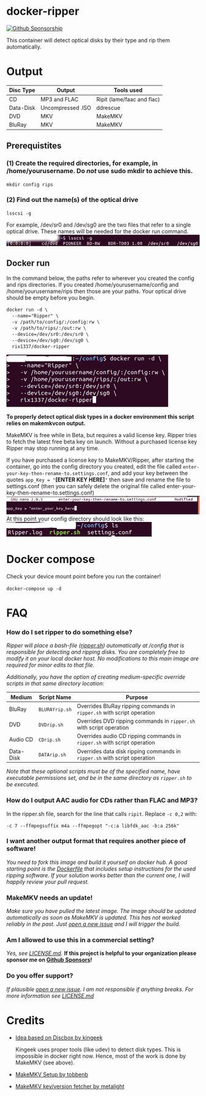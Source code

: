# docker-ripper

[![Github Sponsorship](https://img.shields.io/badge/support-me-red.svg)](https://github.com/users/rix1337/sponsorship)

This container will detect optical disks by their type and rip them automatically.

# Output
Disc Type | Output | Tools used
---|---|---
CD | MP3 and FLAC | Ripit (lame/faac and flac)
Data-Disk | Uncompressed .ISO | ddrescue
DVD | MKV | MakeMKV
BluRay | MKV | MakeMKV

## Prerequistites
### (1) Create the required directories, for example, in /home/yourusername. Do _not_ use sudo mkdir to achieve this. 

```
mkdir config rips
```
### (2) Find out the name(s) of the optical drive
```
lsscsi -g
```
For example, /dev/sr0 and /dev/sg0 are the two files that refer to a single optical drive. These names will be needed for the docker run command.  
![lsscsi -g](https://github.com/emmakat/docker-ripper/blob/emmakat-patch-1/screenshots/lsscsi%20-g.png)

## Docker run
In the command below, the paths refer to wherever you created the config and rips directories. If you created /home/yourusername/config and /home/yourusername/rips then those are your paths. Your optical drive should be empty before you begin.  
```
docker run -d \
  --name="Ripper" \
  -v /path/to/config/:/config:rw \
  -v /path/to/rips/:/out:rw \
  --device=/dev/sr0:/dev/sr0 \
  --device=/dev/sg0:/dev/sg0 \
  rix1337/docker-ripper
  ```
  ![docker run](https://github.com/emmakat/docker-ripper/blob/emmakat-patch-1/screenshots/docker%20run.png)
  
  **To properly detect optical disk types in a docker environment this script relies on makemkvcon output.**

MakeMKV is free while in Beta, but requires a valid license key. Ripper tries to fetch the latest free beta key on launch. Without a purchased license key Ripper may stop running at any time.

If you have purchased a license key to MakeMKV/Ripper, after starting the container, go into the config directory you created, edit the file called `enter-your-key-then-rename-to.settings.conf`, and add your key between the quotes `app_Key = "`**[ENTER KEY HERE]**`"` then save and rename the file to settings.conf (then you can safely delete the original file called enter-your-key-then-rename-to.settings.conf)  
![makemkv license](https://github.com/emmakat/docker-ripper/blob/emmakat-patch-1/screenshots/makemkvkey.png)
At this point your config directory should look like this:  
![config directory](https://github.com/emmakat/docker-ripper/blob/emmakat-patch-1/screenshots/config%20directory.png)


# Docker compose

Check your device mount point before you run the container!

`docker-compose up -d`

# FAQ

### How do I set ripper to do something else?

_Ripper will place a bash-file ([ripper.sh](https://github.com/rix1337/docker-ripper/blob/master/root/ripper/ripper.sh)) automatically at /config that is responsible for detecting and ripping disks. You are completely free to modify it on your local docker host. No modifications to this main image are required for minor edits to that file._

_Additionally, you have the option of creating medium-specific override scripts in that same directory location:_

Medium | Script Name | Purpose
--- | --- | ---
BluRay | `BLURAYrip.sh` | Overrides BluRay ripping commands in `ripper.sh` with script operation
DVD | `DVDrip.sh` | Overrides DVD ripping commands in `ripper.sh` with script operation
Audio CD | `CDrip.sh` | Overrides audio CD ripping commands in `ripper.sh` with script operation
Data-Disk | `DATArip.sh` | Overrides data disk ripping commands in `ripper.sh` with script operation

_Note that these optional scripts must be of the specified name, have executable permissions set, and be in the same directory as `ripper.sh` to be executed._

### How do I output AAC audio for CDs rather than FLAC and MP3?

In the ripper.sh file, search for the line that calls `ripit`. Replace `-c 0,2` with:
```
-c 7 --ffmpegsuffix m4a --ffmpegopt "-c:a libfdk_aac -b:a 256k"
```

### I want another output format that requires another piece of software!

_You need to fork this image and build it yourself on docker hub. A good starting point is the [Dockerfile](https://github.com/rix1337/docker-ripper/blob/master/Dockerfile#L30) that includes setup instructions for the used ripping software.
If your solution works better than the current one, I will happily review your pull request._

### MakeMKV needs an update!

_Make sure you have pulled the latest image. The image should be updated automatically as soon as MakeMKV is updated. This has not worked reliably in the past. Just [open a new issue](https://github.com/rix1337/docker-ripper/issues/new) and I will trigger the build._

### Am I allowed to use this in a commercial setting?

_Yes, see [LICENSE.md](https://github.com/rix1337/docker-ripper/blob/master/LICENSE.md)._
**If this project is helpful to your organization please sponsor me on [Github Sponsors](https://github.com/sponsors/rix1337)!**

### Do you offer support?

_If plausible [open a new issue](https://github.com/rix1337/docker-ripper/issues/new). I am not responsible if anything breaks. For more information see [LICENSE.md](https://github.com/rix1337/docker-ripper/blob/master/LICENSE.md)_

# Credits
- [Idea based on Discbox by kingeek](http://kinggeek.co.uk/projects/item/61-discbox-linux-bash-script-to-automatically-rip-cds-dvds-and-blue-ray-with-multiple-optical-drives-and-no-user-intervention)

  Kingeek uses proper tools (like udev) to detect disk types. This is impossible in docker right now. Hence, most of the work is done by MakeMKV (see above).

- [MakeMKV Setup by tobbenb](https://github.com/tobbenb/docker-containers)

- [MakeMKV key/version fetcher by metalight](http://blog.metalight.dk/2016/03/makemkv-wrapper-with-auto-updater.html)
